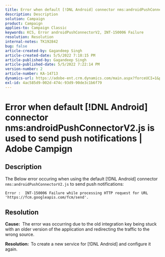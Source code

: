 ```yaml
---
title: Error when default [!DNL Android] connector nms:androidPushConnectorV2.js is used to send push notifications | Adobe Campign
description: Description
solution: Campaign
product: Campaign
applies-to: Campaign Classic
keywords: KCS, Error androidPushConnectorV2, INT-150006 Failure
resolution: Resolution
internal-notes: TK192842
bug: false
article-created-by: Gagandeep Singh
article-created-date: 5/5/2022 7:18:15 PM
article-published-by: Gagandeep Singh
article-published-date: 5/5/2022 7:22:14 PM
version-number: 2
article-number: KA-14713
dynamics-url: https://adobe-ent.crm.dynamics.com/main.aspx?forceUCI=1&pagetype=entityrecord&etn=knowledgearticle&id=6036cf1a-a8cc-ec11-a7b5-6045bd00dd66
exl-id: 4ac585d9-002d-474c-93d9-90de3c1b6f79
---
```

# Error when default [!DNL Android] connector nms:androidPushConnectorV2.js is used to send push notifications | Adobe Campign

## Description




The Below error occuring when using the default [!DNL Android] connector `nms:androidPushConnectorV2.js` to send push notifications:

```
Error :  INT-150006 Failure while processing HTTP request for URL 'https://fcm.googleapis.com/fcm/send'.
```

## Resolution


<b>Cause:</b>  The error was occurring due to the old integration key being stuck with an older version of the application and redirecting the traffic to the wrong source.

<b>Resolution:  </b>To create a new service for [!DNL Android] and configure it again.

